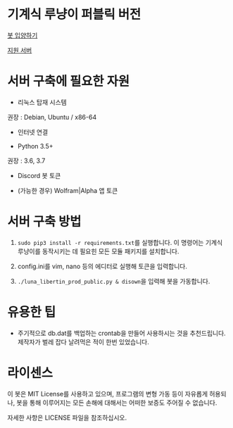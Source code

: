 # 기계식 루냥이 퍼블릭 버전

[봇 입양하기](https://discordapp.com/oauth2/authorize?client_id=598080777565241354&scope=bot&permissions=388190)

[지원 서버](https://discordapp.com/invite/yyS9x5V)

# 서버 구축에 필요한 자원
- 리눅스 탑재 시스템

 권장 : Debian, Ubuntu / x86-64

- 인터넷 연결

- Python 3.5+

 권장 : 3.6, 3.7

- Discord 봇 토큰

- (가능한 경우) Wolfram|Alpha 앱 토큰

# 서버 구축 방법
1. `sudo pip3 install -r requirements.txt`를 실행합니다. 이 명령어는 기계식 루냥이를 동작시키는 데 필요힌 모든 모듈 패키지를 설치합니다.

2. config.ini를 vim, nano 등의 에디터로 실행해 토큰을 입력합니다.

3. `./luna_libertin_prod_public.py & disown`을 입력해 봇을 가동합니다.

# 유용한 팁
- 주기적으로 db.dat를 백업하는 crontab을 만들어 사용하시는 것을 추천드립니다. 제작자가 벌레 잡다 날려먹은 적이 한번 있었습니다.

# 라이센스
이 봇은 MIT License를 사용하고 있으며, 프로그램의 변형 가동 등이 자유롭게 허용되나, 봇을 통해 이루어지는 모든 손해에 대해서는 어떠한 보증도 주어질 수 없습니다.

자세한 사항은 LICENSE 파일을 참조하십시오.
